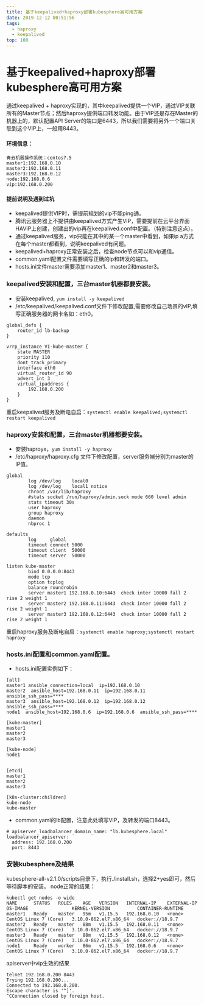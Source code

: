 ```yaml
---
title: 基于keepalived+haproxy部署kubesphere高可用方案
date: 2019-12-12 00:51:56
tags:
  - haproxy
  - keepalived
top: 100
---
```

# 基于keepalived+haproxy部署kubesphere高可用方案
通过keepalived + haproxy实现的，其中keepalived提供一个VIP，通过VIP关联所有的Master节点；然后haproxy提供端口转发功能。由于VIP还是存在Master的机器上的，默认配置API Server的端口是6443，所以我们需要将另外一个端口关联到这个VIP上，一般用8443。<!--more-->
#### 环境信息：
```
青云机器操作系统：centos7.5
master1:192.168.0.10
master2:192.168.0.11
master3:192.168.0.12
node:192.168.0.6
vip:192.168.0.200
```
#### 提前说明及遇到过坑

* keepalived提供VIP时，需提前规划的vip不能ping通。
* 腾讯云服务器上不提供由keepalived方式产生VIP，需要提前在云平台界面HAVIP上创建，创建出的vip再在keepalived.conf中配置。（特别注意这点）。
* 通过keepalived服务，vip只能在其中的某一个master中看到，如果ip a方式在每个master都看到，说明keepalived有问题。
* keepalived+haproxy正常安装之后，检查node节点可以和vip通信。
* common.yaml配置文件需要填写正确的ip和转发的端口。
* hosts.ini文件master需要添加master1、master2和master3。

### keepalived安装和配置，三台master机器都要安装。
* 安装keepalived, `yum install -y keepalived`
* /etc/keepalived/keepalived.conf文件下修改配置,需要修改自己场景的vIP,填写正确服务器的网卡名如：eth0。

```
global_defs {
    router_id lb-backup
}

vrrp_instance VI-kube-master {
    state MASTER
    priority 110
    dont_track_primary
    interface eth0
    virtual_router_id 90
    advert_int 3
    virtual_ipaddress {
        192.168.0.200
    }
}
```
重启keepalived服务及断电自启：`systemctl enable keepalived;systemctl restart keepalived`
### haproxy安装和配置，三台master机器都要安装。
* 安装haproyx，`yum install -y haproxy`
* /etc/haproxy/haproxy.cfg 文件下修改配置，server服务端分别为master的IP值。

```
global
        log /dev/log    local0
        log /dev/log    local1 notice
        chroot /var/lib/haproxy
        #stats socket /run/haproxy/admin.sock mode 660 level admin
        stats timeout 30s
        user haproxy
        group haproxy
        daemon
        nbproc 1

defaults
        log     global
        timeout connect 5000
        timeout client  50000
        timeout server  50000

listen kube-master
        bind 0.0.0.0:8443
        mode tcp
        option tcplog
        balance roundrobin
        server master1 192.168.0.10:6443  check inter 10000 fall 2 rise 2 weight 1
        server master2 192.168.0.11:6443  check inter 10000 fall 2 rise 2 weight 1
        server master3 192.168.0.12:6443  check inter 10000 fall 2 rise 2 weight 1
```
重启haproxy服务及断电自启：`systemctl enable haproxy;systemctl restart haproxy`
### hosts.ini配置和common.yaml配置。
* hosts.ini配置实例如下：

```
[all]
master1 ansible_connection=local  ip=192.168.0.10
master2  ansible_host=192.168.0.11  ip=192.168.0.11  ansible_ssh_pass=****
master3  ansible_host=192.168.0.12  ip=192.168.0.12  ansible_ssh_pass=****
node1  ansible_host=192.168.0.6  ip=192.168.0.6  ansible_ssh_pass=****

[kube-master]
master1
master2
master3

[kube-node]
node1


[etcd]
master1
master2
master3

[k8s-cluster:children]
kube-node
kube-master 
```
* common.yaml的lb配置，注意此处填写VIP，及转发的端口8443。

```
# apiserver_loadbalancer_domain_name: "lb.kubesphere.local"
loadbalancer_apiserver:
  address: 192.168.0.200
  port: 8443
```

### 安装kubesphere及结果
kubesphere-all-v2.1.0/scripts目录下，执行./install.sh，选择2+yes即可，然后等待脚本的安装。
node正常的结果：
```
kubectl get nodes -o wide
NAME      STATUS   ROLES    AGE   VERSION   INTERNAL-IP    EXTERNAL-IP   OS-IMAGE                KERNEL-VERSION          CONTAINER-RUNTIME
master1   Ready    master   95m   v1.15.5   192.168.0.10   <none>        CentOS Linux 7 (Core)   3.10.0-862.el7.x86_64   docker://18.9.7
master2   Ready    master   88m   v1.15.5   192.168.0.11   <none>        CentOS Linux 7 (Core)   3.10.0-862.el7.x86_64   docker://18.9.7
master3   Ready    master   88m   v1.15.5   192.168.0.12   <none>        CentOS Linux 7 (Core)   3.10.0-862.el7.x86_64   docker://18.9.7
node1     Ready    worker   86m   v1.15.5   192.168.0.6    <none>        CentOS Linux 7 (Core)   3.10.0-862.el7.x86_64   docker://18.9.7
```
apiserver中vip生效的结果
```
telnet 192.168.0.200 8443
Trying 192.168.0.200...
Connected to 192.168.0.200.
Escape character is '^]'.
^CConnection closed by foreign host.
```






















